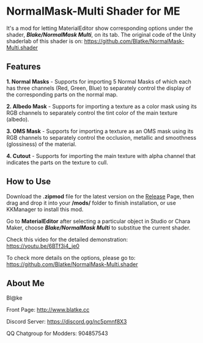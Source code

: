 # NormalMask-Multi Shader for ME
It's a mod for letting MaterialEditor show corresponding options under the shader, _**Blake/NormalMask Multi**_, on its tab.
The original code of the Unity shaderlab of this shader is on: https://github.com/Blatke/NormalMask-Multi.shader

## Features
**1. Normal Masks** - Supports for importing 5 Normal Masks of which each has three channels (Red, Green, Blue) to separately control the display of the corresponding parts on the normal map. 

**2. Albedo Mask** - Supports for importing a texture as a color mask using its RGB channels to separately control the tint color of the main texture (albedo).

**3. OMS Mask** - Supports for importing a texture as an OMS mask using its RGB channels to separately control the occlusion, metallic and smoothness (glossiness) of the material.

**4. Cutout** - Supports for importing the main texture with alpha channel that indicates the parts on the texture to cull.

## How to Use
Download the **.zipmod** file for the latest version on the [Release](https://github.com/Blatke/NormalMask-Multi-Shader-for-ME/releases) Page, then drag and drop it into your **/mods/** folder to finish installation, or use KKManager to install this mod.

Go to **MaterialEditor** after selecting a particular object in Studio or Chara Maker, choose  _**Blake/NormalMask Multi**_ to substitue the current shader.

Check this video for the detailed demonstration: https://youtu.be/6BTf3i4_je0

To check more details on the options, please go to: https://github.com/Blatke/NormalMask-Multi.shader

## About Me
Bl@ke

Front Page: http://www.blatke.cc

Discord Server: https://discord.gg/nc5pmnf8X3

QQ Chatgroup for Modders: 904857543
